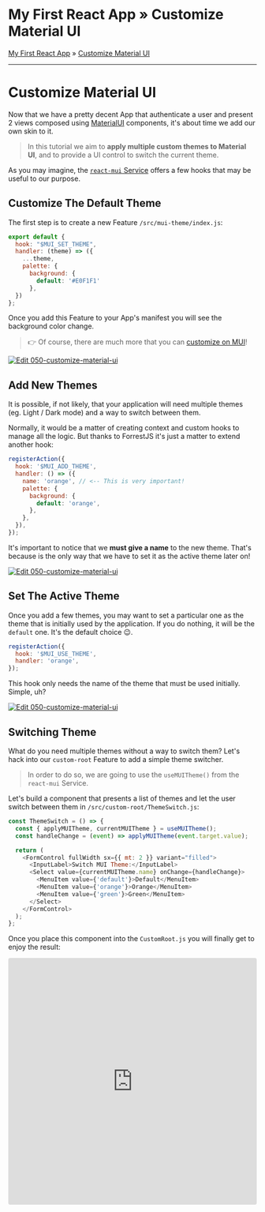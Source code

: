 <h1 class="tutorial-step"><span>My First React App &raquo;</span> Customize Material UI</h1>

[My First React App](../README.md) &raquo; [Customize Material UI](./README.md)

---

# Customize Material UI

Now that we have a pretty decent App that authenticate a user and present 2 views composed using [MaterialUI](https://mui.com) components, it's about time we add our own skin to it.

> In this tutorial we aim to **apply multiple custom themes to Material UI**, and to provide a UI control to switch the current theme.

As you may imagine, the [`react-mui` Service](https://github.com/forrestjs/react/tree/main/packages/react-mui) offers a few hooks that may be useful to our purpose.

## Customize The Default Theme

The first step is to create a new Feature `/src/mui-theme/index.js`:

```js
export default {
  hook: "$MUI_SET_THEME",
  handler: (theme) => ({
    ...theme,
    palette: {
      background: {
        default: '#E0F1F1'
      },
  })
};
```

Once you add this Feature to your App's manifest you will see the background color change.

> 👉 Of course, there are much more that you can [customize on MUI](https://mui.com/customization/default-theme/)!

[![Edit 050-customize-material-ui](https://codesandbox.io/static/img/play-codesandbox.svg)](https://codesandbox.io/s/050-customize-material-ui-1d932?file=/src/mui-theme/index.js:145-457)

## Add New Themes

It is possible, if not likely, that your application will need multiple themes (eg. Light / Dark mode) and a way to switch between them.

Normally, it would be a matter of creating context and custom hooks to manage all the logic. But thanks to ForrestJS it's just a matter to extend another hook:

```js
registerAction({
  hook: '$MUI_ADD_THEME',
  handler: () => ({
    name: 'orange', // <-- This is very important!
    palette: {
      background: {
        default: 'orange',
      },
    },
  }),
});
```

It's important to notice that we **must give a name** to the new theme. That's because is the only way that we have to set it as the active theme later on!

[![Edit 050-customize-material-ui](https://codesandbox.io/static/img/play-codesandbox.svg)](https://codesandbox.io/s/050-customize-material-ui-1d932?file=/src/mui-theme/index.js:541-861)

## Set The Active Theme

Once you add a few themes, you may want to set a particular one as the theme that is initially used by the application. If you do nothing, it will be the `default` one. It's the default choice 😉.

```js
registerAction({
  hook: '$MUI_USE_THEME',
  handler: 'orange',
});
```

This hook only needs the name of the theme that must be used initially. Simple, uh?

[![Edit 050-customize-material-ui](https://codesandbox.io/static/img/play-codesandbox.svg)](https://codesandbox.io/s/050-customize-material-ui-1d932?file=/src/mui-theme/index.js:1116-1188)

## Switching Theme

What do you need multiple themes without a way to switch them? Let's hack into our `custom-root` Feature to add a simple theme switcher.

> In order to do so, we are going to use the `useMUITheme()` from the `react-mui` Service.

Let's build a component that presents a list of themes and let the user switch between them in `/src/custom-root/ThemeSwitch.js`:

```js
const ThemeSwitch = () => {
  const { applyMUITheme, currentMUITheme } = useMUITheme();
  const handleChange = (event) => applyMUITheme(event.target.value);

  return (
    <FormControl fullWidth sx={{ mt: 2 }} variant="filled">
      <InputLabel>Switch MUI Theme:</InputLabel>
      <Select value={currentMUITheme.name} onChange={handleChange}>
        <MenuItem value={'default'}>Default</MenuItem>
        <MenuItem value={'orange'}>Orange</MenuItem>
        <MenuItem value={'green'}>Green</MenuItem>
      </Select>
    </FormControl>
  );
};
```

Once you place this component into the `CustomRoot.js` you will finally get to enjoy the result:

<iframe src="https://codesandbox.io/embed/050-customize-material-ui-1d932?fontsize=14&hidenavigation=1&theme=dark"
     style="width:100%; height:500px; border:0; border-radius: 4px; overflow:hidden;"
     title="050-customize-material-ui"
     allow="accelerometer; ambient-light-sensor; camera; encrypted-media; geolocation; gyroscope; hid; microphone; midi; payment; usb; vr; xr-spatial-tracking"
     sandbox="allow-forms allow-modals allow-popups allow-presentation allow-same-origin allow-scripts"
   ></iframe>
